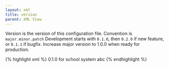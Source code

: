 ```yaml
---
layout: xml
title: version
parent: XML View
---
```

Version is the version of this configuration file. Convention is
`major.minor.patch` 
Development starts with `0.1.0`, then `0.2.0` if new feature, or `0.1.1` if bugfix. Increase major version to 1.0.0 when ready for production.

{% highlight xml %}
<root>
    <meta>
        <version>0.1.0</version>
        <description>for school system abc</description>
    </meta>
{% endhighlight %}
